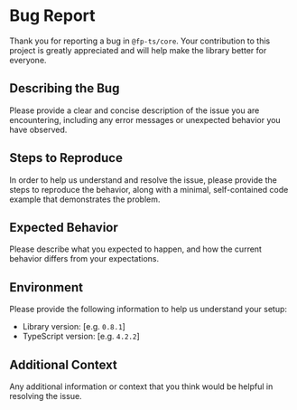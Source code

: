 # Bug Report

Thank you for reporting a bug in `@fp-ts/core`. Your contribution to this project is greatly appreciated and will help make the library better for everyone.

## Describing the Bug

Please provide a clear and concise description of the issue you are encountering, including any error messages or unexpected behavior you have observed.

## Steps to Reproduce

In order to help us understand and resolve the issue, please provide the steps to reproduce the behavior, along with a minimal, self-contained code example that demonstrates the problem.

## Expected Behavior

Please describe what you expected to happen, and how the current behavior differs from your expectations.

## Environment

Please provide the following information to help us understand your setup:

- Library version: [e.g. `0.8.1`]
- TypeScript version: [e.g. `4.2.2`]

## Additional Context

Any additional information or context that you think would be helpful in resolving the issue.
